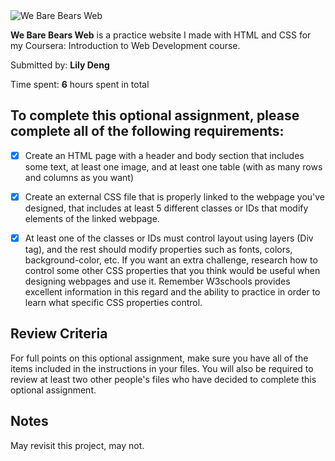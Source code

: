 <img src='group_pic.png' title='We Bare Bears Web' width='' alt='We Bare Bears Web' />

**We Bare Bears Web** is a practice website I made with HTML and CSS for my Coursera: Introduction to Web Development course.

Submitted by: **Lily Deng**

Time spent: **6** hours spent in total

## To complete this optional assignment, please complete all of the following requirements:

* [x] Create an HTML page with a header and body section that includes some text, at least one image, and at least one table (with as many rows and columns as you want)
* [x] Create an external CSS file that is properly linked to the webpage you've designed, that includes at least 5 different classes or IDs that modify elements of the linked webpage.
* [x] At least one of the classes or IDs must control layout using layers (Div tag), and the rest should modify properties such as fonts, colors, background-color, etc. If you want an extra challenge, research how to control some other CSS properties that you think would be useful when designing webpages and use it. Remember W3schools provides excellent information in this regard and the ability to practice in order to learn what specific CSS properties control. 


## Review Criteria

For full points on this optional assignment, make sure you have all of the items included in the instructions in your files. You will also be required to review at least two other people's files who have decided to complete this optional assignment.


 ## Notes

May revisit this project, may not.
